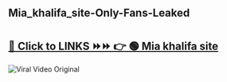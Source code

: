 
 ## Mia_khalifa_site-Only-Fans-Leaked

# <h2><a href="https://clipsfans.com/Mia_khalifa_site&ref=git">🔗 Click to LINKS ⏩⏩ 👉 🟢 Mia khalifa site </a></h2>

<a href="https://clipsfans.com/Mia_khalifa_site&ref=git" rel="nofollow" data-target="animated-image.originalLink"><img src="https://i.ibb.co.com/xMMVF88/686577567.gif" alt="Viral Video Original" style="max-width: 100%; display: inline-block;" data-target="animated-image.originalImage"></a>
